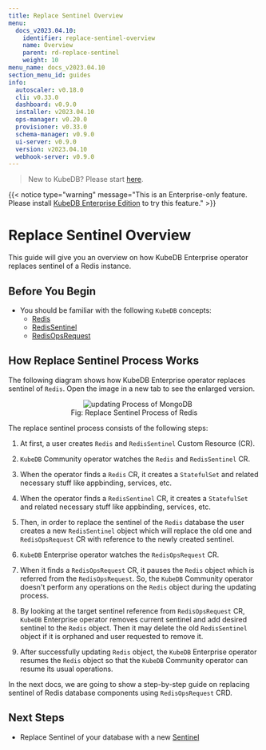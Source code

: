 ```yaml
---
title: Replace Sentinel Overview
menu:
  docs_v2023.04.10:
    identifier: replace-sentinel-overview
    name: Overview
    parent: rd-replace-sentinel
    weight: 10
menu_name: docs_v2023.04.10
section_menu_id: guides
info:
  autoscaler: v0.18.0
  cli: v0.33.0
  dashboard: v0.9.0
  installer: v2023.04.10
  ops-manager: v0.20.0
  provisioner: v0.33.0
  schema-manager: v0.9.0
  ui-server: v0.9.0
  version: v2023.04.10
  webhook-server: v0.9.0
---
```


> New to KubeDB? Please start [here](/docs/v2023.04.10/README).

{{< notice type="warning" message="This is an Enterprise-only feature. Please install [KubeDB Enterprise Edition](/docs/v2023.04.10/setup/install/enterprise) to try this feature." >}}

# Replace Sentinel Overview

This guide will give you an overview on how KubeDB Enterprise operator replaces sentinel of a Redis instance.

## Before You Begin

- You should be familiar with the following `KubeDB` concepts:
  - [Redis](/docs/v2023.04.10/guides/redis/concepts/redis)
  - [RedisSentinel](/docs/v2023.04.10/guides/redis/concepts/redissentinel)
  - [RedisOpsRequest](/docs/v2023.04.10/guides/redis/concepts/redisopsrequest)

## How Replace Sentinel Process Works

The following diagram shows how KubeDB Enterprise operator replaces sentinel of `Redis`. Open the image in a new tab to see the enlarged version.

<figure align="center">
  <img alt="updating Process of MongoDB" src="/docs/v2023.04.10/images/day-2-operation/redis/replace-sentinel.svg">
<figcaption align="center">Fig: Replace Sentinel Process of Redis</figcaption>
</figure>

The replace sentinel process consists of the following steps:

1. At first, a user creates `Redis` and `RedisSentinel` Custom Resource (CR).

2. `KubeDB` Community operator watches the `Redis` and `RedisSentinel` CR.

3. When the operator finds a `Redis` CR, it creates a `StatefulSet` and related necessary stuff like appbinding, services, etc.

4. When the operator finds a `RedisSentinel` CR, it creates a `StatefulSet` and related necessary stuff like appbinding, services, etc.

5. Then, in order to replace the sentinel of the `Redis` database the user creates a new `RedisSentinel` object which will replace the old one and `RedisOpsRequest` CR with reference to the newly created sentinel.

6. `KubeDB` Enterprise operator watches the `RedisOpsRequest` CR.

7. When it finds a `RedisOpsRequest` CR, it pauses the `Redis` object which is referred from the `RedisOpsRequest`. So, the `KubeDB` Community operator doesn't perform any operations on the `Redis` object during the updating process.  

8. By looking at the target sentinel reference from `RedisOpsRequest` CR, `KubeDB` Enterprise operator removes current sentinel and add desired sentinel to the `Redis` object. Then it may delete the old `RedisSentinel` object if it is orphaned and user requested to remove it.

9. After successfully updating `Redis` object, the `KubeDB` Enterprise operator resumes the `Redis` object so that the `KubeDB` Community operator can resume its usual operations.

In the next docs, we are going to show a step-by-step guide on replacing sentinel of Redis database components using `RedisOpsRequest` CRD.

## Next Steps

- Replace Sentinel of your database with a new [Sentinel](/docs/v2023.04.10/guides/redis/sentinel/replacesentinel/replace-sentinel)